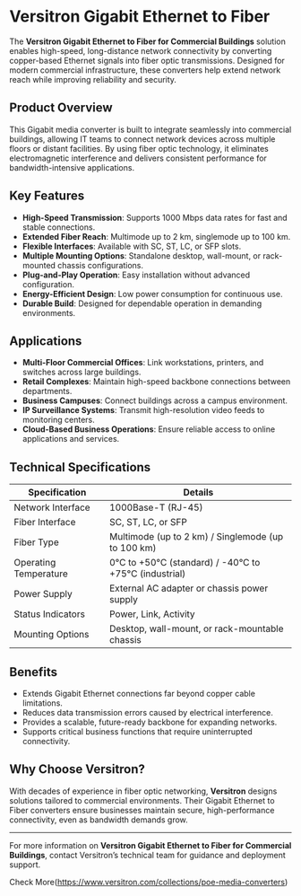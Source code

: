 # Versitron Gigabit Ethernet to Fiber 

The **Versitron Gigabit Ethernet to Fiber for Commercial Buildings** solution enables high-speed, long-distance network connectivity by converting copper-based Ethernet signals into fiber optic transmissions. Designed for modern commercial infrastructure, these converters help extend network reach while improving reliability and security.

## Product Overview

This Gigabit media converter is built to integrate seamlessly into commercial buildings, allowing IT teams to connect network devices across multiple floors or distant facilities. By using fiber optic technology, it eliminates electromagnetic interference and delivers consistent performance for bandwidth-intensive applications.

## Key Features

- **High-Speed Transmission**: Supports 1000 Mbps data rates for fast and stable connections.
- **Extended Fiber Reach**: Multimode up to 2 km, singlemode up to 100 km.
- **Flexible Interfaces**: Available with SC, ST, LC, or SFP slots.
- **Multiple Mounting Options**: Standalone desktop, wall-mount, or rack-mounted chassis configurations.
- **Plug-and-Play Operation**: Easy installation without advanced configuration.
- **Energy-Efficient Design**: Low power consumption for continuous use.
- **Durable Build**: Designed for dependable operation in demanding environments.

## Applications

- **Multi-Floor Commercial Offices**: Link workstations, printers, and switches across large buildings.
- **Retail Complexes**: Maintain high-speed backbone connections between departments.
- **Business Campuses**: Connect buildings across a campus environment.
- **IP Surveillance Systems**: Transmit high-resolution video feeds to monitoring centers.
- **Cloud-Based Business Operations**: Ensure reliable access to online applications and services.

## Technical Specifications

| Specification           | Details                                                  |
|-------------------------|----------------------------------------------------------|
| Network Interface       | 1000Base-T (RJ-45)                                        |
| Fiber Interface         | SC, ST, LC, or SFP                                        |
| Fiber Type              | Multimode (up to 2 km) / Singlemode (up to 100 km)        |
| Operating Temperature   | 0°C to +50°C (standard) / -40°C to +75°C (industrial)     |
| Power Supply            | External AC adapter or chassis power supply               |
| Status Indicators       | Power, Link, Activity                                    |
| Mounting Options        | Desktop, wall-mount, or rack-mountable chassis            |

## Benefits

- Extends Gigabit Ethernet connections far beyond copper cable limitations.
- Reduces data transmission errors caused by electrical interference.
- Provides a scalable, future-ready backbone for expanding networks.
- Supports critical business functions that require uninterrupted connectivity.

## Why Choose Versitron?

With decades of experience in fiber optic networking, **Versitron** designs solutions tailored to commercial environments. Their Gigabit Ethernet to Fiber converters ensure businesses maintain secure, high-performance connectivity, even as bandwidth demands grow.

---

For more information on **Versitron Gigabit Ethernet to Fiber for Commercial Buildings**, contact Versitron’s technical team for guidance and deployment support.

Check More(https://www.versitron.com/collections/poe-media-converters)
